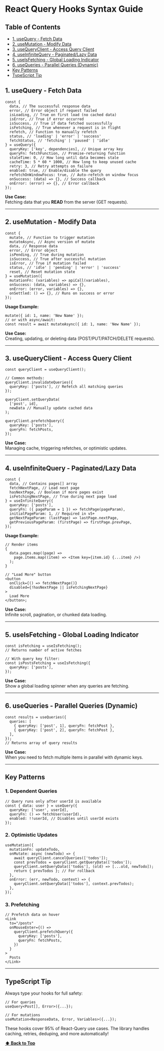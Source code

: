 # **React Query Hooks Syntax Guide**

## Table of Contents

- [1. useQuery - Fetch Data](#1.-usequery---fetch-data)
- [2. useMutation - Modify Data](#2.-usemutation---modify-data)
- [3. useQueryClient - Access Query Client](#3.-usequeryclient---access-query-client)
- [4. useInfiniteQuery - Paginated/Lazy Data](#4.-useinfinitequery---paginatedlazy-data)
- [5. useIsFetching - Global Loading Indicator](#5.-useisfetching---global-loading-indicator)
- [6. useQueries - Parallel Queries (Dynamic)](<#6.-usequeries---parallel-queries-(dynamic)>)
- [Key Patterns](#key-patterns)
- [TypeScript Tip](#typescript-tip)

## 1. useQuery - Fetch Data

```tsx
const {
  data, // The successful response data
  error, // Error object if request failed
  isLoading, // True on first load (no cached data)
  isError, // True if error occurred
  isSuccess, // True if data fetched successfully
  isFetching, // True whenever a request is in flight
  refetch, // Function to manually refetch
  status, // 'loading' | 'error' | 'success'
  fetchStatus, // 'fetching' | 'paused' | 'idle'
} = useQuery({
  queryKey: ['key', dependencies], // Unique array key
  queryFn: fetchFunction, // Promise-returning function
  staleTime: 0, // How long until data becomes stale
  cacheTime: 5 * 60 * 1000, // How long to keep unused cache
  retry: 3, // Retry attempts on failure
  enabled: true, // Enable/disable the query
  refetchOnWindowFocus: true, // Auto-refetch on window focus
  onSuccess: (data) => {}, // Success callback
  onError: (error) => {}, // Error callback
});
```

**Use Case:**  
Fetching data that you **READ** from the server (GET requests).

---

## 2. useMutation - Modify Data

```tsx
const {
  mutate, // Function to trigger mutation
  mutateAsync, // Async version of mutate
  data, // Response data
  error, // Error object
  isPending, // True during mutation
  isSuccess, // True after successful mutation
  isError, // True if mutation failed
  status, // 'idle' | 'pending' | 'error' | 'success'
  reset, // Reset mutation state
} = useMutation({
  mutationFn: (variables) => apiCall(variables),
  onSuccess: (data, variables) => {},
  onError: (error, variables) => {},
  onSettled: () => {}, // Runs on success or error
});
```

**Usage Example:**

```tsx
mutate({ id: 1, name: 'New Name' });
// or with async/await:
const result = await mutateAsync({ id: 1, name: 'New Name' });
```

**Use Case:**  
Creating, updating, or deleting data (POST/PUT/PATCH/DELETE requests).

---

## 3. useQueryClient - Access Query Client

```tsx
const queryClient = useQueryClient();

// Common methods:
queryClient.invalidateQueries({
  queryKey: ['posts'], // Refetch all matching queries
});

queryClient.setQueryData(
  ['post', id],
  newData // Manually update cached data
);

queryClient.prefetchQuery({
  queryKey: ['posts'],
  queryFn: fetchPosts,
});
```

**Use Case:**  
Managing cache, triggering refetches, or optimistic updates.

---

## 4. useInfiniteQuery - Paginated/Lazy Data

```tsx
const {
  data, // Contains pages[] array
  fetchNextPage, // Load next page
  hasNextPage, // Boolean if more pages exist
  isFetchingNextPage, // True during next page load
} = useInfiniteQuery({
  queryKey: ['posts'],
  queryFn: ({ pageParam = 1 }) => fetchPage(pageParam),
  initialPageParam: 1, // Required in v5+
  getNextPageParam: (lastPage) => lastPage.nextPage,
  getPreviousPageParam: (firstPage) => firstPage.prevPage,
});
```

**Usage Example:**

```tsx
// Render items
{
  data.pages.map((page) =>
    page.items.map((item) => <Item key={item.id} {...item} />)
  );
}

// "Load More" button
<button
  onClick={() => fetchNextPage()}
  disabled={!hasNextPage || isFetchingNextPage}
>
  Load More
</button>;
```

**Use Case:**  
Infinite scroll, pagination, or chunked data loading.

---

## 5. useIsFetching - Global Loading Indicator

```tsx
const isFetching = useIsFetching();
// Returns number of active fetches

// With query key filter:
const isPostsFetching = useIsFetching({
  queryKey: ['posts'],
});
```

**Use Case:**  
Show a global loading spinner when any queries are fetching.

---

## 6. useQueries - Parallel Queries (Dynamic)

```tsx
const results = useQueries({
  queries: [
    { queryKey: ['post', 1], queryFn: fetchPost },
    { queryKey: ['post', 2], queryFn: fetchPost },
  ],
});
// Returns array of query results
```

**Use Case:**  
When you need to fetch multiple items in parallel with dynamic keys.

---

## Key Patterns

### **1. Dependent Queries**

```tsx
// Query runs only after userId is available
const { data: user } = useQuery({
  queryKey: ['user', userId],
  queryFn: () => fetchUser(userId),
  enabled: !!userId, // Disables until userId exists
});
```

### **2. Optimistic Updates**

```tsx
useMutation({
  mutationFn: updateTodo,
  onMutate: async (newTodo) => {
    await queryClient.cancelQueries(['todos']);
    const prevTodos = queryClient.getQueryData(['todos']);
    queryClient.setQueryData(['todos'], (old) => [...old, newTodo]);
    return { prevTodos }; // For rollback
  },
  onError: (err, newTodo, context) => {
    queryClient.setQueryData(['todos'], context.prevTodos);
  },
});
```

### **3. Prefetching**

```tsx
// Prefetch data on hover
<Link
  to="/posts"
  onMouseEnter={() =>
    queryClient.prefetchQuery({
      queryKey: ['posts'],
      queryFn: fetchPosts,
    })
  }
>
  Posts
</Link>
```

---

## TypeScript Tip

Always type your hooks for full safety:

```tsx
// For queries
useQuery<Post[], Error>({...});

// For mutations
useMutation<ResponseData, Error, Variables>({...});
```

These hooks cover 95% of React-Query use cases. The library handles caching,
retries, deduping, and more automatically!

**[⬆ Back to Top](#table-of-contents)**
